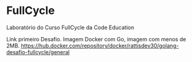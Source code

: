 # FullCycle
Laboratório do Curso FullCycle da Code Education

Link primeiro Desafio. Imagem Docker com Go, imagem com menos de 2MB.
https://hub.docker.com/repository/docker/rattisdev30/golang-desafio-fullcycle/general
